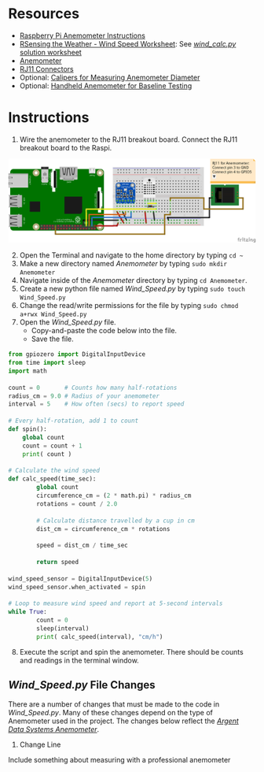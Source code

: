 # Resources
* [Raspberry Pi Anemometer Instructions](https://projects.raspberrypi.org/en/projects/build-your-own-weather-station/6)
* [RSensing the Weather - Wind Speed Worksheet](https://www.raspberrypi.org/learning/sensing-the-weather/lesson-2/worksheet/): See [_wind_calc.py_ solution worksheet](https://www.raspberrypi.org/learning/sensing-the-weather/lesson-2/code/wind_calc.py)
* [Anemometer](https://www.argentdata.com/catalog/product_info.php?products_id=145)
* [RJ11 Connectors](https://www.amazon.com/Electronics-Salon-Right-Breakout-Terminal-Connector/dp/B01GNO4L6K/ref=sr_1_1_sspa?ie=UTF8&qid=1541341497&sr=8-1-spons&keywords=rj11+breakout&psc=1)
* Optional: [Calipers for Measuring Anemometer Diameter](https://www.amazon.com/Neiko-01407A-Electronic-Digital-Stainless/dp/B000GSLKIW/ref=sr_1_3?s=industrial&ie=UTF8&qid=1541366805&sr=1-3&keywords=digital+calipers&dpID=41WMvppQQrL&preST=_SY300_QL70_&dpSrc=srch)
* Optional: [Handheld Anemometer for Baseline Testing](https://www.amazon.com/Digital-Handheld-Anemometer-Measuring-Temperature/dp/B01NATTEWW/ref=sr_1_8?ie=UTF8&qid=1541343315&sr=8-8&keywords=handheld+anemometer)
# Instructions
1. Wire the anemometer to the RJ11 breakout board. Connect the RJ11 breakout board to the Raspi.

![Anemometer](https://github.com/kjellwr4/Raspi-Weather-Station/blob/BMP280/Anemometer/Raspi%20BMP280%20DHT22%20Anemometer%20with%20BB_bb.png)

2. Open the Terminal and navigate to the home directory by typing `cd ~`
3. Make a new directory named _Anemometer_ by typing `sudo mkdir Anemometer`
4. Navigate inside of the _Anemometer_ directory by typing `cd Anemometer`.
5. Create a new python file named _Wind_Speed.py_ by typing `sudo touch Wind_Speed.py`
6. Change the read/write permissions for the file by typing `sudo chmod a+rwx Wind_Speed.py`
7. Open the _Wind_Speed.py_ file.
   * Copy-and-paste the code below into the file.
   * Save the file.
```python
from gpiozero import DigitalInputDevice
from time import sleep
import math

count = 0       # Counts how many half-rotations
radius_cm = 9.0 # Radius of your anemometer
interval = 5    # How often (secs) to report speed

# Every half-rotation, add 1 to count
def spin():
	global count
	count = count + 1
	print( count )

# Calculate the wind speed 
def calc_speed(time_sec):
        global count  
        circumference_cm = (2 * math.pi) * radius_cm        
        rotations = count / 2.0

        # Calculate distance travelled by a cup in cm
        dist_cm = circumference_cm * rotations

        speed = dist_cm / time_sec

        return speed

wind_speed_sensor = DigitalInputDevice(5)
wind_speed_sensor.when_activated = spin

# Loop to measure wind speed and report at 5-second intervals
while True:
        count = 0
        sleep(interval)
        print( calc_speed(interval), "cm/h")
```
8. Execute the script and spin the anemometer. There should be counts and readings in the terminal window.
## _Wind_Speed.py_ File Changes
There are a number of changes that must be made to the code in _Wind_Speed.py_. Many of these changes depend on the type of Anemometer used in the project. The changes below reflect the _[Argent Data Systems Anemometer](https://www.argentdata.com/catalog/product_info.php?products_id=145)_.
1. Change Line 

Include something about measuring with a professional anemometer
